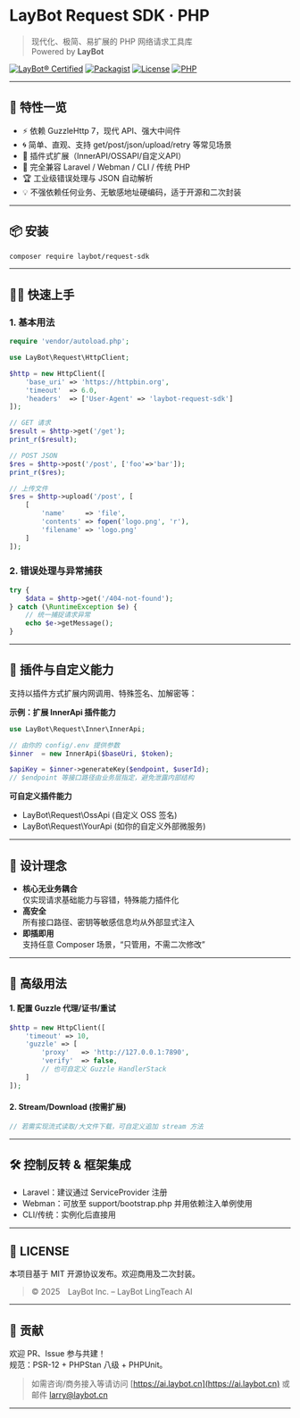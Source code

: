 # LayBot Request SDK · PHP

> 现代化、极简、易扩展的 PHP 网络请求工具库  
> Powered by **LayBot**

[![LayBot® Certified](https://img.shields.io/badge/LayBot%E2%84%A2-Request_SDK-0F1C3F?logo=data:image/svg+xml;base64,PHN2ZyB4bWxucz0iaHR0cDovL3d3dy53My5vcmcvMjAwMC9zdmciIHZpZXdCb3g9IjAgMCAyNCAyNCI+PHBhdGggZmlsbD0iI0ZGRiIgZD0iTTEyIDBDNS4zNyAwIDAgNS4zNyAwIDEyczUuMzcgMTIgMTIgMTIgMTItNS4zNyAxMi0xMlMxOC42MyAwIDEyIDB6bTAgMjJhMTAgMTAgMCAxIDEgMC0yMCAxMCAxMCAwIDAgMSAwIDIweiIvPjxwYXRoIGZpbGw9IiNGREQ2MDAiIGQ9Ik0xMiA1bDQuMzggNC4zOEwxMiAxMy43NyA3LjYyIDkuNCAxMiA1em0wIDQuM2wtMS40IDEuNEwxMiAxMmw0LjQtNC40TDEyIDkuM3oiLz48L3N2Zz4=)](https://ai.laybot.cn)
[![Packagist](https://img.shields.io/packagist/v/laybot/request-sdk?label=sdk&logo=composer&color=885630)](https://packagist.org/packages/laybot/request-sdk)
[![License](https://img.shields.io/badge/License-MIT-3DA639?logo=openaccess)](LICENSE)
[![PHP](https://img.shields.io/packagist/php-v/laybot/request-sdk?logo=php&color=777BB3)](https://www.php.net/)

---

## 🚀 特性一览

- ⚡ 依赖 GuzzleHttp 7，现代 API、强大中间件
- 🌀 简单、直观、支持 get/post/json/upload/retry 等常见场景
- 🔌 插件式扩展（InnerAPI/OSSAPI/自定义API）
- 🤝 完全兼容 Laravel / Webman / CLI / 传统 PHP
- 🏆 工业级错误处理与 JSON 自动解析
- 💡 不强依赖任何业务、无敏感地址硬编码，适于开源和二次封装

---

## 📦 安装

```bash
composer require laybot/request-sdk
```

---

## 🏃‍♂️ 快速上手

### 1. 基本用法

```php
require 'vendor/autoload.php';

use LayBot\Request\HttpClient;

$http = new HttpClient([
    'base_uri' => 'https://httpbin.org',
    'timeout'  => 6.0,
    'headers'  => ['User-Agent' => 'laybot-request-sdk']
]);

// GET 请求
$result = $http->get('/get');
print_r($result);

// POST JSON
$res = $http->post('/post', ['foo'=>'bar']);
print_r($res);

// 上传文件
$res = $http->upload('/post', [
    [
        'name'     => 'file',
        'contents' => fopen('logo.png', 'r'),
        'filename' => 'logo.png'
    ]
]);
```

### 2. 错误处理与异常捕获

```php
try {
    $data = $http->get('/404-not-found');
} catch (\RuntimeException $e) {
    // 统一捕捉请求异常
    echo $e->getMessage();
}
```

---

## 🔌 插件与自定义能力

支持以插件方式扩展内网调用、特殊签名、加解密等：

**示例：扩展 InnerApi 插件能力**
```php
use LayBot\Request\Inner\InnerApi;

// 由你的 config/.env 提供参数
$inner  = new InnerApi($baseUri, $token);

$apiKey = $inner->generateKey($endpoint, $userId);
// $endpoint 等接口路径由业务层指定，避免泄露内部结构
```

**可自定义插件能力**
- LayBot\Request\OssApi  (自定义 OSS 签名)
- LayBot\Request\YourApi  (如你的自定义外部微服务)

---

## 📝 设计理念

- **核心无业务耦合**  
  仅实现请求基础能力与容错，特殊能力插件化
- **高安全**  
  所有接口路径、密钥等敏感信息均从外部显式注入
- **即插即用**  
  支持任意 Composer 场景，“只管用，不需二次修改”

---

## 🔧 高级用法

#### 1. 配置 Guzzle 代理/证书/重试

```php
$http = new HttpClient([
    'timeout' => 10,
    'guzzle' => [
        'proxy'   => 'http://127.0.0.1:7890',
        'verify'  => false,
        // 也可自定义 Guzzle HandlerStack
    ]
]);
```

#### 2. Stream/Download (按需扩展)

```php
// 若需实现流式读取/大文件下载，可自定义追加 stream 方法
```

---

## 🛠️ 控制反转 & 框架集成

- Laravel：建议通过 ServiceProvider 注册
- Webman：可放至 support/bootstrap.php 并用依赖注入单例使用
- CLI/传统：实例化后直接用

---

## 📜 LICENSE

本项目基于 MIT 开源协议发布。欢迎商用及二次封装。

> © 2025 LayBot Inc. – LayBot LingTeach AI
---

## 🤝 贡献

欢迎 PR、Issue 参与共建！  
规范：PSR-12 + PHPStan 八级 + PHPUnit。

>如需咨询/商务接入等请访问 [https://ai.laybot.cn](https://ai.laybot.cn) 或邮件 larry@laybot.cn
---